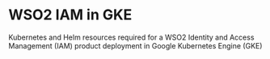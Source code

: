 # WSO2 IAM in GKE
Kubernetes and Helm resources required for a WSO2 Identity and Access Management (IAM) product deployment in Google Kubernetes Engine (GKE)
